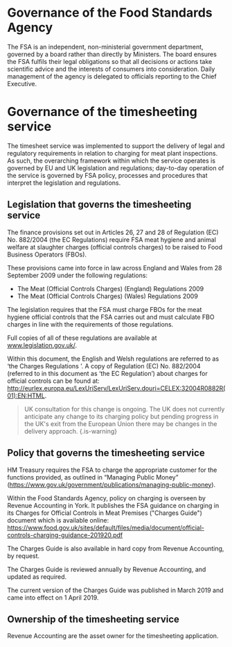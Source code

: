 # Governance of the Food Standards Agency

The FSA is an independent, non-ministerial government department, governed by a board rather than directly by Ministers. The board ensures the FSA fulfils their legal obligations so that all decisions or actions take scientific advice and the interests of consumers into consideration. Daily management of the agency is delegated to officials reporting to the Chief Executive.

# Governance of the timesheeting service
The timesheet service was implemented to support the delivery of legal and regulatory requirements in relation to charging for meat plant inspections. As such, the overarching framework within which the service operates is governed by EU and UK legislation and regulations; day-to-day operation of the service is governed by FSA policy, processes and procedures that interpret the legislation and regulations.

## Legislation that governs the timesheeting service
The finance provisions set out in Articles 26, 27 and 28 of Regulation (EC) No. 882/2004 (the EC Regulations) require FSA meat hygiene and animal welfare at slaughter charges (official controls charges) to be raised to Food Business Operators (FBOs). 

These provisions came into force in law across England and Wales from 28 September 2009 under the following regulations:
* The Meat (Official Controls Charges) (England) Regulations 2009
* The Meat (Official Controls Charges) (Wales) Regulations 2009

The legislation requires that the FSA must charge FBOs for the meat hygiene official controls that the FSA carries out and must calculate FBO charges in line with the requirements of those regulations.

Full copies of all of these regulations are available at www.legislation.gov.uk/. 

Within this document, the English and Welsh regulations are referred to as ‘the Charges Regulations ’. A copy of Regulation (EC) No. 882/2004 (referred to in this document as ‘the EC Regulation’) about charges for official controls can be found at: http://eurlex.europa.eu/LexUriServ/LexUriServ.douri=CELEX:32004R0882R(01):EN:HTML.

> UK consultation for this change is ongoing. The UK does not currently anticipate any change to its charging policy but pending progress in the UK's exit from the European Union there may be changes in the delivery approach.
{.is-warning}

## Policy that governs the timesheeting service
HM Treasury requires the FSA to charge the appropriate customer for the functions provided, as outlined in  “Managing Public Money” (https://www.gov.uk/government/publications/managing-public-money). 


Within the Food Standards Agency, policy on charging is overseen by Revenue Accounting in York. It publishes the FSA guidance on charging in its Charges for Official Controls in Meat Premises ("Charges Guide") document which is available online: https://www.food.gov.uk/sites/default/files/media/document/official-controls-charging-guidance-201920.pdf

The Charges Guide is also available in hard copy from Revenue Accounting, by request.

The Charges Guide is reviewed annually by Revenue Accounting, and updated as required.

The current version of the Charges Guide was published in March 2019 and came into effect on 1 April 2019.

## Ownership of the timesheeting service
Revenue Accounting are the asset owner for the timesheeting application.
